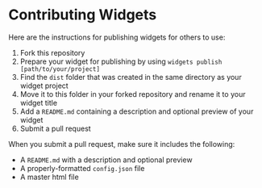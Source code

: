 # Contributing Widgets

Here are the instructions for publishing widgets for others to use:
1) Fork this repository
2) Prepare your widget for publishing by using `widgets publish [path/to/your/project]`
3) Find the `dist` folder that was created in the same directory as your widget project
4) Move it to this folder in your forked repository and rename it to your widget title
5) Add a `README.md` containing a description and optional preview of your widget
6) Submit a pull request

When you submit a pull request, make sure it includes the following:
- A `README.md` with a description and optional preview
- A properly-formatted `config.json` file
- A master html file
